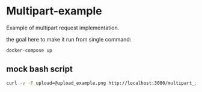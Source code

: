 # Multipart-example
Example of multipart request implementation.

the goal here to make it run from single command:

```bash
docker-compose up
```


## mock bash script
```bash
curl -v -F upload=@upload_example.png http://localhost:3000/multipart_image
```